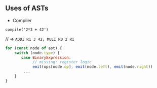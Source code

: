 ## Uses of ASTs

- Compiler

`compile('2*3 + 42')`

// => `ADDI R1 3 42; MULI R0 2 R1`


```javascript
for (const node of ast) {
    switch (node.type) {
       case BinaryExpression:
            // missing: register logic
            emit(ops[node.op], emit(node.left), emit(node.right))
        ...
    }
}
```
